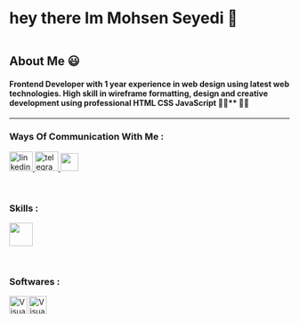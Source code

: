 
<h1>
  hey there Im Mohsen Seyedi 👋
</h1>




 <img src="https://github.com/halfrost/halfrost/raw/master/icons/header_.png" alt="" style="max-width: 100%;">

## About Me 😃
#### Frontend Developer with 1 year experience in web design  using latest web technologies. High skill in wireframe formatting, design and creative development using professional HTML CSS JavaScript 👨‍💻** 👨‍💻
------
 


### Ways Of Communication With Me :
<p>
  <a href="https://www.linkedin.com/in/mohsen-seyedi-542a87275/" rel="nofollow">
    <img src="https://raw.githubusercontent.com/maurodesouza/profile-readme-generator/master/src/assets/icons/social/linkedin/default.svg" width="42" height="35" alt="linkedin logo" style="max-width: 100%;">
  </a>
 <a href="http://T.me/Mohsenseis">
     <img src="https://raw.githubusercontent.com/maurodesouza/profile-readme-generator/master/src/assets/icons/social/telegram/default.svg" width="42" height="35" alt="telegram logo" style="max-width: 100%;">
 </a>
   <a href="http://www.instagram.com/mohsenseyedi1382" target="_blank" rel="noreferrer"><img src="https://raw.githubusercontent.com/maurodesouza/profile-readme-generator/master/src/assets/icons/social/instagram/default.svg" width="32" height="32" /></a>
</p>

   
<br/>


### Skills :

<p align="">
  <a href="https://skillicons.dev">
    <img src="https://skillicons.dev/icons?i=html,css,tailwind,bootstrap,js,react,mui,supabase" 
 height="42"/>
  </a>
</p>


<br/>


### Softwares :

<div>
  <a href="https://code.visualstudio.com/" target="_blank"><img class="icon" align="left" alt="Visual Studio Code" width="32px" src="https://img.icons8.com/color/48/null/visual-studio-code-2019.png" />
  <a href="https://www.postman.com/" target="_blank"><img class="icon" align="left" alt="Visual Studio Code" width="32px" src="https://img.icons8.com/?size=512&id=EPbEfEa7o8CB&format=png" />


</div>

<p dir="auto"><a target="_blank" rel="noopener noreferrer nofollow" href="https://camo.githubusercontent.com/b867e04377eea646939445ce4e0565253428256abc39c6d32d7b67aab3160d18/68747470733a2f2f63617073756c652d72656e6465722e76657263656c2e6170702f6170693f747970653d776176696e6726636f6c6f723d6772616469656e74266865696768743d3130302673656374696f6e3d666f6f746572"><img src="https://camo.githubusercontent.com/b867e04377eea646939445ce4e0565253428256abc39c6d32d7b67aab3160d18/68747470733a2f2f63617073756c652d72656e6465722e76657263656c2e6170702f6170693f747970653d776176696e6726636f6c6f723d6772616469656e74266865696768743d3130302673656374696f6e3d666f6f746572" alt="" data-canonical-src="https://capsule-render.vercel.app/api?type=waving&amp;color=gradient&amp;height=100&amp;section=footer" style="max-width: 100%;"></a></p>

